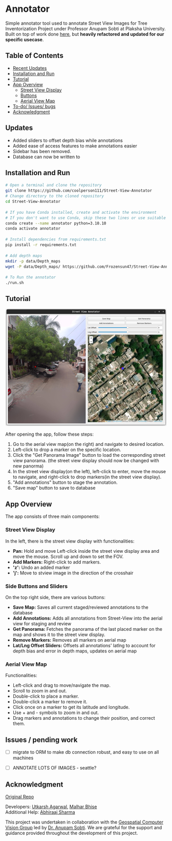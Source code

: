 # Annotator

Simple annotator tool used to annotate Street View Images for Tree Inventorization Project under Professor Anupam Sobti at Plaksha University. Built on top of work done [here](https://github.com/Frozensun47/Street-View-Annotator), but **heavily refactored and updated for our specific usecase**.


## Table of Contents

- [Recent Updates](#Updates)
- [Installation and Run](#installation-and-run)
- [Tutorial](#tutorial)
- [App Overview](#app-overview)
  - [Street View Display](#street-view-display)
  - [Buttons](#side-buttons-and-sliders)
  - [Aerial View Map](#aerial-view-map)
- [To-do/ Issues/ bugs](#issues-pending-work)
- [Acknowledgment](#Acknowledgment)


## Updates

- Added sliders to offset depth bias while annotations
- Added ease of access features to make annotations easier
- Sidebar has been removed.
- Database can now be written to


## Installation and Run

```bash
# Open a terminal and clone the repository
git clone https://github.com/coolperson111/Street-View-Annotator
# Change directory to the cloned repository
cd Street-View-Annotator

# If you have Conda installed, create and activate the environment
# If you don't want to use Conda, skip these two lines or use suitable alternative
conda create --name annotator python=3.10.10
conda activate annotator

# Install dependencies from requirements.txt
pip install -r requirements.txt

# Add depth maps
mkdir -p data/Depth_maps
wget -P data/Depth_maps/ https://github.com/Frozensun47/Street-View-Annotator/blob/main/data/Depth_maps/numpy_depth.npy

# To Run the annotator
./run.sh
```


## Tutorial

![App Overview Image](./assets/imgs/Readme/new_app.png)

After opening the app, follow these steps:

1. Go to the aerial view map(on the right) and navigate to desired location.
2. Left-click to drop a marker on the  specific location.
3. Click the "Get Panorama Image" button to load the corresponding street view panorama.
    (the street view display should now be changed with new panorma)
4. In the street view display(on the left), left-click to enter, move the mouse to navigate, and right-click to drop markers(in the street view display).
5. "Add annotations" button to stage the annotation.
6. "Save map" button to save to database


## App Overview

The app consists of three main components:

### Street View Display

In the left, there is the street view display with functionalities:

- **Pan:** Hold and move Left-click inside the street view display area and move the mouse. Scroll up and down to set the FOV.
- **Add Markers:** Right-click to add markers.
- **'z':** Undo an added marker
- **'j':** Move to stview image in the direction of the crosshair

### Side Buttons and Sliders

On the top right side, there are various buttons:

- **Save Map:** Saves all current staged/reviewed annotations to the database
- **Add Annotations:** Adds all annotations from Street-View into the aerial view for staging and review
- **Get Panorama:** Fetches the panorama of the last placed marker on the map and shows it to the street view display.
- **Remove Markers:** Removes all markers on aerial map
- **Lat/Lng Offset Sliders:** Offsets all annotations' latlng to account for depth bias and error in depth maps, updates on aerial map

### Aerial View Map

Functionalities:
- Left-click and drag to move/navigate the map.
- Scroll to zoom in and out.
- Double-click to place a marker.
- Double-click a marker to remove it.
- Click once on a marker to get its latitude and longitude.
- Use + and - symbols to zoom in and out.
- Drag markers and annotations to change their position, and correct them.

## Issues / pending work

- [ ] migrate to ORM to make db connection robust, and easy to use on all machines
- [ ] ANNOTATE LOTS OF IMAGES - seattle?


## Acknowledgment

[Original Repo](https://github.com/Frozensun47/Street-View-Annotator)

Developers: [Utkarsh Agarwal](https://github.com/Utk984), [Malhar Bhise](https://github.com/coolperson111)  
Additional Help: [Abhiraaj Sharma](https://github.com/AbhiraajSharma)

This project was undertaken in collaboration with the [Geospatial Computer Vision Group](https://anupamsobti.github.io/geospatial-computer-vision/) led by [Dr. Anupam Sobti](https://anupamsobti.github.io/). We are grateful for the support and guidance provided throughout the development of this project.
